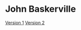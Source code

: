 # John Baskerville

[Version 1](https://katiedonnelly1.github.io/baskerville1/baskerville1.html)
[Version 2](https://katiedonnelly1.github.io/baskerville1/baskerville1copy2.html) 
